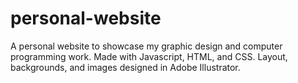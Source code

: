 # personal-website

A personal website to showcase my graphic design and computer programming work. Made with Javascript, HTML, and CSS. Layout, backgrounds, and images designed in Adobe Illustrator.